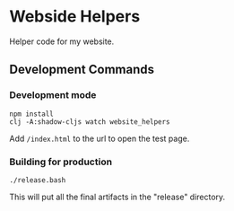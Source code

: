 # Webside Helpers

Helper code for my website.

## Development Commands

### Development mode

```
npm install
clj -A:shadow-cljs watch website_helpers
```

Add `/index.html` to the url to open the test page.

### Building for production

```
./release.bash
```

This will put all the final artifacts in the "release" directory.
